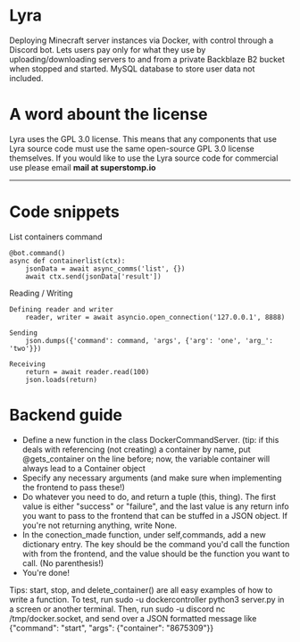 # Lyra

Deploying Minecraft server instances via Docker, with control through a Discord bot. Lets users pay only for what they use by uploading/downloading servers to and from a private Backblaze B2 bucket when stopped and started. MySQL database to store user data not included.

# A word abount the license

Lyra uses the GPL 3.0 license. This means that any components that use Lyra source code must use the same open-source GPL 3.0 license themselves. If you would like to use the Lyra source code for commercial use please email **mail at superstomp.io**

---

# Code snippets

List containers command 

    @bot.command()
    async def containerlist(ctx):
        jsonData = await async_comms('list', {})
        await ctx.send(jsonData['result'])
    
Reading / Writing 

    Defining reader and writer
        reader, writer = await asyncio.open_connection('127.0.0.1', 8888)

    Sending
        json.dumps({'command': command, 'args', {'arg': 'one', 'arg_': 'two'}})

    Receiving
        return = await reader.read(100)
        json.loads(return)
        
# Backend guide 

- Define a new function in  the class DockerCommandServer. (tip: if this deals with referencing (not creating) a container by name, put @gets_container on the line before; now, the variable container will always lead to a Container object
- Specify any necessary arguments (and make sure when implementing the frontend to pass these!)
- Do whatever you need to do, and return a tuple (this, thing). The first value is either "success" or "failure", and the last value is any return info you want to pass to the frontend that can be stuffed in a JSON object. If you're not returning anything, write None.
- In the conection_made function, under self,commands, add a new dictionary entry. The key should be the command you'd call the function with from the frontend, and the value should be the function you want to call. (No parenthesis!)
- You're done!

Tips:
start, stop, and delete_container() are all easy examples of how to write a function.
To test, run sudo -u dockercontroller python3 server.py in a screen or another terminal. Then, run sudo -u discord nc /tmp/docker.socket, and send over a JSON formatted message like {"command": "start", "args": {"container": "8675309"}}
